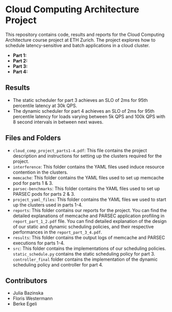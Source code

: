 # Cloud Computing Architecture Project

This repository contains code, results and reports for the Cloud Computing Architecture course project at ETH Zurich. The project explores how to schedule latency-sensitive and batch applications in a cloud cluster.  

* **Part 1:**
* **Part 2:**
* **Part 3:**
* **Part 4:**

## Results

* The static scheduler for part 3 achieves an SLO of 2ms for 95th percentile latency at 30k QPS.
* The dynamic scheduler for part 4 achieves an SLO of 2ms for 95th percentile latency for loads varying between 5k QPS and 100k QPS with 8 second intervals in between next waves.

## Files and Folders 

* `cloud_comp_project_parts1-4.pdf`: This file contains the project description and instructions for setting up the clusters required for the project.
* `interference`: This folder contains the YAML files used induce resource contention in the clusters.
* `memcache`: This folder contains the YAML files used to set up memcache pod for parts 1 & 3.
* `parsec-benchmarks`: This folder contains the YAML files used to set up PARSEC pods for parts 2 & 3.
* `project_yaml_files`: This folder contains the YAML files we used to start up the clusters used in parts 1-4.
* `reports`: This folder contains our reports for the project. You can find the detailed explanations of memcache and PARSEC application profiling in `report_part_1_2.pdf` file. You can find detailed explanation of the design of our static and dynamic scheduling policies, and their respective performances in the `report_part_3_4.pdf`.
* `results`: This folder contains the output logs of memcache and PARSEC executions for parts 1-4.
* `src`: This folder contains the implementations of our scheduling policies. `static_schedule.py` contains the static scheduling policy for part 3. `controller_final` folder contains the implementation of the dynamic scheduling policy and controller for part 4.
 
## Contributors 

* Julia Bazinska
* Floris Westermann
* Berke Egeli
